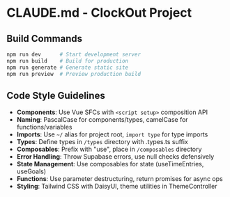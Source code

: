 # CLAUDE.md - ClockOut Project

## Build Commands

```bash
npm run dev      # Start development server
npm run build    # Build for production
npm run generate # Generate static site
npm run preview  # Preview production build
```

## Code Style Guidelines

- **Components**: Use Vue SFCs with `<script setup>` composition API
- **Naming**: PascalCase for components/types, camelCase for functions/variables
- **Imports**: Use `~/` alias for project root, `import type` for type imports
- **Types**: Define types in `/types` directory with .types.ts suffix
- **Composables**: Prefix with "use", place in `/composables` directory
- **Error Handling**: Throw Supabase errors, use null checks defensively
- **State Management**: Use composables for state (useTimeEntries, useGoals)
- **Functions**: Use parameter destructuring, return promises for async ops
- **Styling**: Tailwind CSS with DaisyUI, theme utilities in ThemeController
